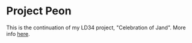 # Project Peon

This is the continuation of my LD34 project, "Celebration of Jand".
More info [here](http://dooskington.com/ludum-dare-34-postmortem-celebration-of-jand/).